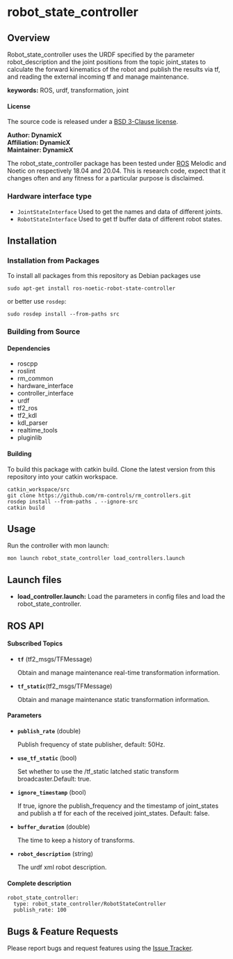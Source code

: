 # robot_state_controller

## Overview

Robot_state_controller uses the URDF specified by the parameter robot_description and the joint positions from the topic joint_states to calculate the forward kinematics of the robot and publish the results via tf, and reading the external incoming tf and manage maintenance.

**keywords:** ROS, urdf, transformation, joint

#### License

The source code is released under a [BSD 3-Clause license](https://github.com/rm-controls/rm_controllers/blob/master/LICENSE).

**Author: DynamicX<br />
Affiliation: DynamicX<br />
Maintainer: DynamicX**

The robot_state_controller package has been tested under [ROS](http://www.ros.org) Melodic and Noetic on respectively 18.04 and 20.04. This is research code, expect that it changes often and any fitness for a particular purpose is disclaimed.

### Hardware interface type

+ `JointStateInterface` Used to get the names and data of different joints.
+ `RobotStateInterface` Used to get tf buffer data of different robot states.

## Installation

### Installation from Packages

To install all packages from this repository as Debian packages use

```
sudo apt-get install ros-noetic-robot-state-controller
```

or better use `rosdep`:

```
sudo rosdep install --from-paths src
```

### Building from Source

#### Dependencies

* roscpp
* roslint
* rm_common
* hardware_interface
* controller_interface
* urdf
* tf2_ros
* tf2_kdl
* kdl_parser
* realtime_tools
* pluginlib

#### Building

To build this package with catkin build. Clone the latest version from this repository into your catkin workspace.

```
catkin_workspace/src
git clone https://github.com/rm-controls/rm_controllers.git
rosdep install --from-paths . --ignore-src
catkin build
```

## Usage

Run the controller with mon launch:

```
mon launch robot_state_controller load_controllers.launch
```

## Launch files

- **load_controller.launch:** Load the parameters in config files and load the robot_state_controller.

## ROS API

#### Subscribed Topics

* **`tf`** (tf2_msgs/TFMessage)

  Obtain and manage maintenance real-time transformation information.

* **`tf_static`**(tf2_msgs/TFMessage)

  Obtain and manage maintenance static transformation information.

#### Parameters

* **`publish_rate`** (double)

  Publish frequency of state publisher, default: 50Hz.

* **`use_tf_static`** (bool)

  Set whether to use the /tf_static latched static transform broadcaster.Default: true.

* **`ignore_timestamp`** (bool)

  If true, ignore the publish_frequency and the timestamp of joint_states and publish a tf for each of the received joint_states. Default: false.

* **`buffer_duration`** (double)

  The time to keep a history of transforms.

* **`robot_description`** (string)

  The urdf xml robot description.

#### Complete description

```
robot_state_controller:
  type: robot_state_controller/RobotStateController
  publish_rate: 100
```

## Bugs & Feature Requests

Please report bugs and request features using the [Issue Tracker](https://github.com/rm-controls/rm_controllers/issues).
